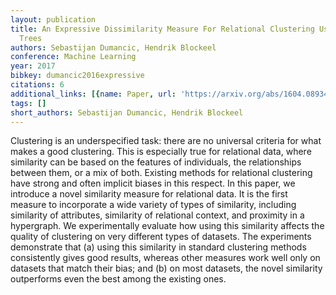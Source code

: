 ```yaml
---
layout: publication
title: An Expressive Dissimilarity Measure For Relational Clustering Using Neighbourhood
  Trees
authors: Sebastijan Dumancic, Hendrik Blockeel
conference: Machine Learning
year: 2017
bibkey: dumancic2016expressive
citations: 6
additional_links: [{name: Paper, url: 'https://arxiv.org/abs/1604.08934'}]
tags: []
short_authors: Sebastijan Dumancic, Hendrik Blockeel
---
```

Clustering is an underspecified task: there are no universal criteria for
what makes a good clustering. This is especially true for relational data,
where similarity can be based on the features of individuals, the relationships
between them, or a mix of both. Existing methods for relational clustering have
strong and often implicit biases in this respect. In this paper, we introduce a
novel similarity measure for relational data. It is the first measure to
incorporate a wide variety of types of similarity, including similarity of
attributes, similarity of relational context, and proximity in a hypergraph. We
experimentally evaluate how using this similarity affects the quality of
clustering on very different types of datasets. The experiments demonstrate
that (a) using this similarity in standard clustering methods consistently
gives good results, whereas other measures work well only on datasets that
match their bias; and (b) on most datasets, the novel similarity outperforms
even the best among the existing ones.